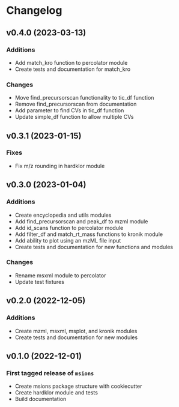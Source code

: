# Changelog

<!--next-version-placeholder-->

## v0.4.0 (2023-03-13)

### Additions
- Add match_kro function to percolator module
- Create tests and documentation for match_kro

### Changes
- Move find_precursorscan functionality to tic_df function
- Remove find_precursorscan from documentation
- Add parameter to find CVs in tic_df function
- Update simple_df function to allow multiple CVs

## v0.3.1 (2023-01-15)

### Fixes
- Fix m/z rounding in hardklor module

## v0.3.0 (2023-01-04)

### Additions
- Create encyclopedia and utils modules
- Add find_precursorscan and peak_df to mzml module
- Add id_scans function to percolator module
- Add filter_df and match_rt_mass functions to kronik module
- Add ability to plot using an mzML file input
- Create tests and documentation for new functions and modules

### Changes
- Rename msxml module to percolator
- Update test fixtures

## v0.2.0 (2022-12-05)

### Additions
- Create mzml, msxml, msplot, and kronik modules
- Create tests and documentation for new modules

## v0.1.0 (2022-12-01)

### First tagged release of `msions`
- Create msions package structure with cookiecutter 
- Create hardklor module and tests
- Build documentation
